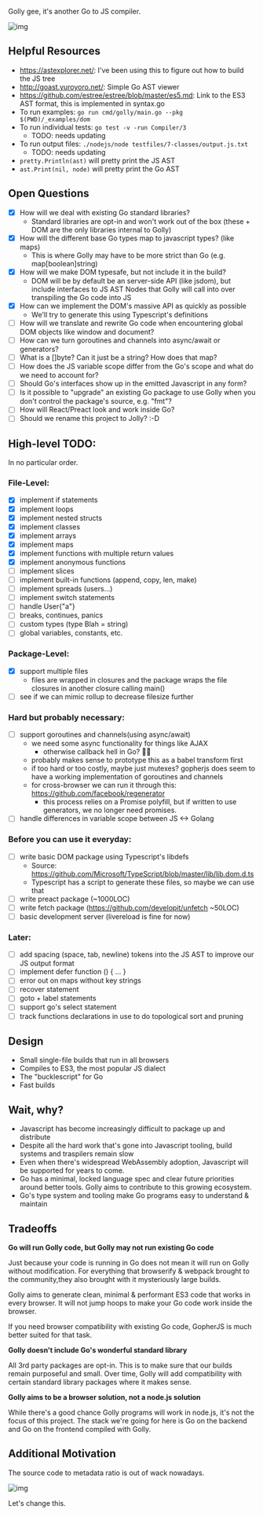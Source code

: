 Golly gee, it's another Go to JS compiler.

![img](https://cldup.com/uQb67D_DJT.png)

## Helpful Resources

- https://astexplorer.net/: I've been using this to figure out how to build the JS tree
- http://goast.yuroyoro.net/: Simple Go AST viewer
- https://github.com/estree/estree/blob/master/es5.md: Link to the ES3 AST format, this is implemented in syntax.go
- To run examples: `go run cmd/golly/main.go --pkg $(PWD)/_examples/dom`
- To run individual tests: `go test -v -run Compiler/3`
  - TODO: needs updating
- To run output files: `./nodejs/node testfiles/7-classes/output.js.txt`
  - TODO: needs updating
- `pretty.Println(ast)` will pretty print the JS AST
- `ast.Print(nil, node)` will pretty print the Go AST

## Open Questions

- [x] How will we deal with existing Go standard libraries?
  - Standard libraries are opt-in and won't work out of the box (these + DOM are the only libraries internal to Golly)
- [x] How will the different base Go types map to javascript types? (like maps)
  - This is where Golly may have to be more strict than Go (e.g. map[boolean]string)
- [x] How will we make DOM typesafe, but not include it in the build?
  - DOM will be by default be an server-side API (like jsdom), but include interfaces to JS AST Nodes that Golly will call into over transpiling the Go code into JS
- [x] How can we implement the DOM's massive API as quickly as possible
  - We'll try to generate this using Typescript's definitions
- [ ] How will we translate and rewrite Go code when encountering global DOM objects like window and document?
- [ ] How can we turn goroutines and channels into async/await or generators?
- [ ] What is a []byte? Can it just be a string? How does that map?
- [ ] How does the JS variable scope differ from the Go's scope and what do we need to account for?
- [ ] Should Go's interfaces show up in the emitted Javascript in any form?
- [ ] Is it possible to "upgrade" an existing Go package to use Golly when you don't control the package's source, e.g. "fmt"?
- [ ] How will React/Preact look and work inside Go?
- [ ] Should we rename this project to Jolly? :-D

## High-level TODO:

In no particular order.

### File-Level:

- [x] implement if statements
- [x] implement loops
- [x] implement nested structs
- [x] implement classes
- [x] implement arrays
- [x] implement maps
- [x] implement functions with multiple return values
- [x] implement anonymous functions
- [ ] implement slices
- [ ] implement built-in functions (append, copy, len, make)
- [ ] implement spreads (users...)
- [ ] implement switch statements
- [ ] handle User{"a"}
- [ ] breaks, continues, panics
- [ ] custom types (type Blah = string)
- [ ] global variables, constants, etc.

### Package-Level:

- [x] support multiple files
  - files are wrapped in closures and the package wraps the file closures in another closure calling main()
- [ ] see if we can mimic rollup to decrease filesize further

### Hard but probably necessary:

- [ ] support goroutines and channels(using async/await)
  - we need some async functionality for things like AJAX
    - otherwise callback hell in Go? 🤷‍♂️
  - probably makes sense to prototype this as a babel transform first 
  - if too hard or too costly, maybe just mutexes? gopherjs does seem to have a working implementation of goroutines and channels
  - for cross-browser we can run it through this: https://github.com/facebook/regenerator
    - this process relies on a Promise polyfill, but if written
    to use generators, we no longer need promises.
- [ ] handle differences in variable scope between JS <-> Golang

### Before you can use it everyday:

- [ ] write basic DOM package using Typescript's libdefs
  - Source: https://github.com/Microsoft/TypeScript/blob/master/lib/lib.dom.d.ts
  - Typescript has a script to generate these files, so maybe we can use that 
- [ ] write preact package (~1000LOC)
- [ ] write fetch package (https://github.com/developit/unfetch ~50LOC)
- [ ] basic development server (livereload is fine for now)

### Later:

- [ ] add spacing (space, tab, newline) tokens into the JS AST to improve our JS output format
- [ ] implement defer function () { ... }
- [ ] error out on maps without key strings
- [ ] recover statement
- [ ] goto + label statements
- [ ] support go's select statement
- [ ] track functions declarations in use to do topological sort and pruning

## Design

- Small single-file builds that run in all browsers
- Compiles to ES3, the most popular JS dialect
- The "bucklescript" for Go
- Fast builds

## Wait, why?

- Javascript has become increasingly difficult to package up and distribute
- Despite all the hard work that's gone into Javascript tooling, build systems and traspilers remain slow
- Even when there's widespread WebAssembly adoption, Javascript will be supported for years to come.
- Go has a minimal, locked language spec and clear future priorities around better tools. Golly aims to contribute to this growing ecosystem.
- Go's type system and tooling make Go programs easy to understand & maintain

## Tradeoffs

**Go will run Golly code, but Golly may not run existing Go code**

Just because your code is running in Go does not mean it will run on Golly without modification. For everything that browserify & webpack brought to the community,they also brought with it mysteriously large builds.

Golly aims to generate clean, minimal & performant ES3 code that works in every browser. It will not jump hoops to make your Go code work inside the browser. 

If you need browser compatibility with existing Go code, GopherJS is much better suited for that task.

**Golly doesn't include Go's wonderful standard library**

All 3rd party packages are opt-in. This is to make sure that our builds remain purposeful and small. Over time, Golly will add compatibility with certain standard library packages where it makes sense.

**Golly aims to be a browser solution, not a node.js solution**

While there's a good chance Golly programs will work in node.js, it's not the focus of this project. The stack we're going for here is Go on the backend and Go on the frontend compiled with Golly.

## Additional Motivation

The source code to metadata ratio is out of wack nowadays.

![img](https://cldup.com/4EtJ3jqzdw.png)

Let's change this.